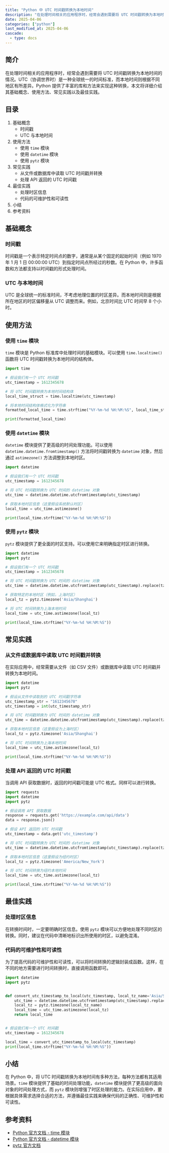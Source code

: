 ```yaml
---
title: "Python 中 UTC 时间戳转换为本地时间"
description: "在处理时间相关的应用程序时，经常会遇到需要将 UTC 时间戳转换为本地时间的情况。UTC（协调世界时）是一种全球统一的时间标准，而本地时间则根据不同地区有所差异。Python 提供了丰富的库和方法来实现这种转换，本文将详细介绍其基础概念、使用方法、常见实践以及最佳实践。"
date: 2025-04-06
categories: ["python"]
last_modified_at: 2025-04-06
cascade:
  - type: docs
---
```



## 简介
在处理时间相关的应用程序时，经常会遇到需要将 UTC 时间戳转换为本地时间的情况。UTC（协调世界时）是一种全球统一的时间标准，而本地时间则根据不同地区有所差异。Python 提供了丰富的库和方法来实现这种转换，本文将详细介绍其基础概念、使用方法、常见实践以及最佳实践。

<!-- more -->
## 目录
1. 基础概念
    - 时间戳
    - UTC 与本地时间
2. 使用方法
    - 使用 `time` 模块
    - 使用 `datetime` 模块
    - 使用 `pytz` 模块
3. 常见实践
    - 从文件或数据库中读取 UTC 时间戳并转换
    - 处理 API 返回的 UTC 时间戳
4. 最佳实践
    - 处理时区信息
    - 代码的可维护性和可读性
5. 小结
6. 参考资料

## 基础概念
### 时间戳
时间戳是一个表示特定时间点的数字，通常是从某个固定的起始时间（例如 1970 年 1 月 1 日 00:00:00 UTC）到指定时间点所经过的秒数。在 Python 中，许多函数和方法都支持以时间戳的形式处理时间。

### UTC 与本地时间
UTC 是全球统一的标准时间，不考虑地理位置的时区差异。而本地时间则是根据所在地区的时区偏移量从 UTC 调整而来。例如，北京时间比 UTC 时间早 8 个小时。

## 使用方法
### 使用 `time` 模块
`time` 模块是 Python 标准库中处理时间的基础模块。可以使用 `time.localtime()` 函数将 UTC 时间戳转换为本地时间的结构体。

```python
import time

# 假设我们有一个 UTC 时间戳
utc_timestamp = 1612345678

# 将 UTC 时间戳转换为本地时间结构体
local_time_struct = time.localtime(utc_timestamp)

# 将本地时间结构体格式化为字符串
formatted_local_time = time.strftime("%Y-%m-%d %H:%M:%S", local_time_struct)

print(formatted_local_time)
```

### 使用 `datetime` 模块
`datetime` 模块提供了更高级的时间处理功能。可以使用 `datetime.datetime.fromtimestamp()` 方法将时间戳转换为 `datetime` 对象，然后通过 `astimezone()` 方法调整到本地时区。

```python
import datetime

# 假设我们有一个 UTC 时间戳
utc_timestamp = 1612345678

# 将 UTC 时间戳转换为 UTC 时间的 datetime 对象
utc_time = datetime.datetime.utcfromtimestamp(utc_timestamp)

# 获取本地时区信息（这里假设系统默认时区）
local_time = utc_time.astimezone()

print(local_time.strftime("%Y-%m-%d %H:%M:%S"))
```

### 使用 `pytz` 模块
`pytz` 模块提供了更全面的时区支持。可以使用它来明确指定时区进行转换。

```python
import datetime
import pytz

# 假设我们有一个 UTC 时间戳
utc_timestamp = 1612345678

# 将 UTC 时间戳转换为 UTC 时间的 datetime 对象
utc_time = datetime.datetime.utcfromtimestamp(utc_timestamp).replace(tzinfo=pytz.utc)

# 获取特定的本地时区（例如，上海时区）
local_tz = pytz.timezone('Asia/Shanghai')

# 将 UTC 时间转换为上海本地时间
local_time = utc_time.astimezone(local_tz)

print(local_time.strftime("%Y-%m-%d %H:%M:%S"))
```

## 常见实践
### 从文件或数据库中读取 UTC 时间戳并转换
在实际应用中，经常需要从文件（如 CSV 文件）或数据库中读取 UTC 时间戳并转换为本地时间。

```python
import datetime
import pytz

# 假设从文件中读取到的 UTC 时间戳字符串
utc_timestamp_str = "1612345678"
utc_timestamp = int(utc_timestamp_str)

# 将 UTC 时间戳转换为 UTC 时间的 datetime 对象
utc_time = datetime.datetime.utcfromtimestamp(utc_timestamp).replace(tzinfo=pytz.utc)

# 获取本地时区信息（这里假设为上海时区）
local_tz = pytz.timezone('Asia/Shanghai')

# 将 UTC 时间转换为上海本地时间
local_time = utc_time.astimezone(local_tz)

print(local_time.strftime("%Y-%m-%d %H:%M:%S"))
```

### 处理 API 返回的 UTC 时间戳
当调用 API 获取数据时，返回的时间戳可能是 UTC 格式。同样可以进行转换。

```python
import requests
import datetime
import pytz

# 假设调用 API 获取数据
response = requests.get('https://example.com/api/data')
data = response.json()

# 假设 API 返回的 UTC 时间戳
utc_timestamp = data.get('utc_timestamp')

# 将 UTC 时间戳转换为 UTC 时间的 datetime 对象
utc_time = datetime.datetime.utcfromtimestamp(utc_timestamp).replace(tzinfo=pytz.utc)

# 获取本地时区信息（这里假设为纽约时区）
local_tz = pytz.timezone('America/New_York')

# 将 UTC 时间转换为纽约本地时间
local_time = utc_time.astimezone(local_tz)

print(local_time.strftime("%Y-%m-%d %H:%M:%S"))
```

## 最佳实践
### 处理时区信息
在转换时间时，一定要明确时区信息。使用 `pytz` 模块可以方便地处理不同时区的转换。同时，建议在代码中清晰地标识出所使用的时区，以避免混淆。

### 代码的可维护性和可读性
为了提高代码的可维护性和可读性，可以将时间转换的逻辑封装成函数。这样，在不同的地方需要进行时间转换时，直接调用函数即可。

```python
import datetime
import pytz


def convert_utc_timestamp_to_local(utc_timestamp, local_tz_name='Asia/Shanghai'):
    utc_time = datetime.datetime.utcfromtimestamp(utc_timestamp).replace(tzinfo=pytz.utc)
    local_tz = pytz.timezone(local_tz_name)
    local_time = utc_time.astimezone(local_tz)
    return local_time


# 假设我们有一个 UTC 时间戳
utc_timestamp = 1612345678

local_time = convert_utc_timestamp_to_local(utc_timestamp)
print(local_time.strftime("%Y-%m-%d %H:%M:%S"))
```

## 小结
在 Python 中，将 UTC 时间戳转换为本地时间有多种方法，每种方法都有其适用场景。`time` 模块提供了基础的时间处理功能，`datetime` 模块提供了更高级的面向对象的时间处理方式，而 `pytz` 模块则增强了时区处理的能力。在实际应用中，要根据具体需求选择合适的方法，并遵循最佳实践来确保代码的正确性、可维护性和可读性。

## 参考资料
- [Python 官方文档 - time 模块](https://docs.python.org/3/library/time.html)
- [Python 官方文档 - datetime 模块](https://docs.python.org/3/library/datetime.html)
- [pytz 官方文档](http://pytz.sourceforge.net/)